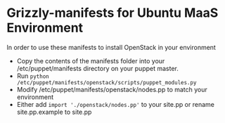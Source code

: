 Grizzly-manifests for Ubuntu MaaS Environment
=============================================

In order to use these manifests to install OpenStack in your environment 
* Copy the contents of the manifests folder into your /etc/puppet/manifests directory on your puppet master. 
* Run `python /etc/puppet/manifests/openstack/scripts/puppet_modules.py`
* Modify /etc/puppet/manifests/openstack/nodes.pp to match your environment
* Either add `import './openstack/nodes.pp'` to your site.pp or rename site.pp.example to site.pp
